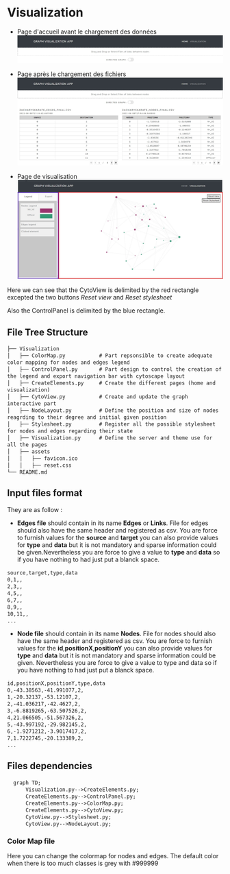 # Visualization
* Page d'accueil avant le chargement des données
![Semantic description of image](/ScreenShot/Page_accueil.jpg )

* Page après le chargement des fichiers
![Semantic description of image](/ScreenShot/Page_accueil_files_loaded.jpg )

* Page de visualisation
![Semantic description of image](/ScreenShot/Visualisation.jpg )

Here we can see that the CytoView is delimited by the red rectangle excepted the two buttons *Reset view* and *Reset stylesheet* 

Also the ControlPanel is delimited by the blue rectangle.
## File Tree Structure

    ├── Visualization                    
    │   ├── ColorMap.py           # Part repsonsible to create adequate color mapping for nodes and edges legend
    │   ├── ControlPanel.py       # Part design to control the creation of the legend and export navigation bar with cytoscape layout
    │   ├── CreateElements.py     # Create the different pages (home and visualization) 
    │   ├── CytoView.py           # Create and update the graph interactive part
    │   ├── NodeLayout.py         # Define the position and size of nodes reagrding to their degree and initial given position
    │   ├── Stylesheet.py         # Register all the possible stylesheet for nodes and edges regarding their state
    │   ├── Visualization.py      # Define the server and theme use for all the pages
    │   ├── assets
    │   │   ├── favicon.ico       
    │   │   ├── reset.css  
    └── README.md
## Input files format
They are as follow :

* **Edges file** should contain in its name **Edges** or **Links**. File for edges should also have the same header and registered as csv. You are force to furnish values for the **source** and **target** you can also provide values for **type** and **data** but it is not mandatory and sparse information could be given.Nevertheless you are force to give a value to **type** and **data** so if you have nothing to had just put a blanck space.
```
source,target,type,data
0,1,,
2,3,,
4,5,,
6,7,,
8,9,,
10,11,,
...
```

* **Node file** should contain in its name **Nodes**. File for nodes should also have the same header and registered as csv.
You are force to furnish values for the **id**,**positionX**,**positionY** you can also provide values for **type** and **data** but it is not mandatory and sparse information could be given. Nevertheless you are force to give a value to type and data so if you have nothing to had just put a blanck space.
```
id,positionX,positionY,type,data
0,-43.38563,-41.991077,2,
1,-20.32137,-53.12107,2,
2,-41.036217,-42.4627,2,
3,-6.8819265,-63.507526,2,
4,21.066505,-51.567326,2,
5,-43.997192,-29.982145,2,
6,-1.9271212,-3.9017417,2,
7,1.7222745,-20.133389,2,
...
```
## Files dependencies
```mermaid
  graph TD;
      Visualization.py-->CreateElements.py;
      CreateElements.py-->ControlPanel.py;
      CreateElements.py-->ColorMap.py;
      CreateElements.py-->CytoView.py;
      CytoView.py-->Stylesheet.py;
      CytoView.py-->NodeLayout.py;
```

### Color Map file
Here you can change the colormap for nodes and edges. The default color when there is too much classes is grey with #999999


